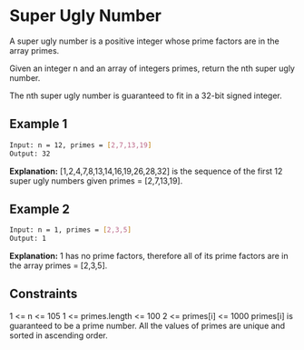 # Super Ugly Number

A super ugly number is a positive integer whose prime factors are in the array primes.

Given an integer n and an array of integers primes, return the nth super ugly number.

The nth super ugly number is guaranteed to fit in a 32-bit signed integer.

## Example 1

```bash
Input: n = 12, primes = [2,7,13,19]
Output: 32
```

**Explanation:** [1,2,4,7,8,13,14,16,19,26,28,32] is the sequence of the first 12 super ugly numbers given primes = [2,7,13,19].

## Example 2

```bash
Input: n = 1, primes = [2,3,5]
Output: 1
```

**Explanation:** 1 has no prime factors, therefore all of its prime factors are in the array primes = [2,3,5].

## Constraints

1 <= n <= 105
1 <= primes.length <= 100
2 <= primes[i] <= 1000
primes[i] is guaranteed to be a prime number.
All the values of primes are unique and sorted in ascending order.